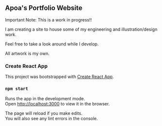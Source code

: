 ## Apoa's Portfolio Website

Important Note: This is a work in progress!!

I am creating a site to house some of my engineering and illustration/design work.

Feel free to take a look around while I develop. 

All artwork is my own.

### Create React App

This project was bootstrapped with [Create React App](https://github.com/facebook/create-react-app).

### `npm start`

Runs the app in the development mode.<br />
Open [http://localhost:3000](http://localhost:3000) to view it in the browser.

The page will reload if you make edits.<br />
You will also see any lint errors in the console.

